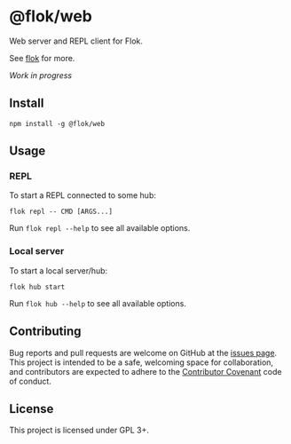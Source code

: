 # @flok/web

Web server and REPL client for Flok.

See [flok](https://github.com/munshkr/flok) for more.

*Work in progress*


## Install

```
npm install -g @flok/web
```


## Usage

### REPL

To start a REPL connected to some hub:

```
flok repl -- CMD [ARGS...]
```

Run `flok repl --help` to see all available options.

### Local server

To start a local server/hub:

```
flok hub start
```

Run `flok hub --help` to see all available options.


## Contributing

Bug reports and pull requests are welcome on GitHub at the [issues
page](https://github.com/munshkr/flok). This project is intended to be a
safe, welcoming space for collaboration, and contributors are expected to
adhere to the [Contributor Covenant](http://contributor-covenant.org) code of
conduct.


## License

This project is licensed under GPL 3+.
